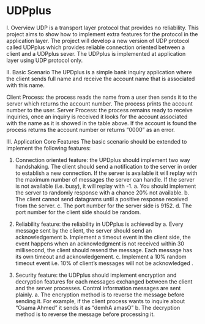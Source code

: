 # UDPplus
I. Overview
UDP is a transport layer protocol that provides no reliability. This project aims to show how to
implement extra features for the protocol in the application layer. The project will develop a new
version of UDP protocol called UDPplus which provides reliable connection oriented between a
client and a UDPplus sever. The UDPplus is implemented at application layer using UDP protocol
only.


II. Basic Scenario
The UPDplus is a simple bank inquiry application where the client sends full name and receive the
account name that is associated with this name.

Client Process: the process reads the name from a user then sends it to the server which returns
the account number. The process prints the account number to the user.
Server Process: the process remains ready to receive inquiries, once an inquiry is received it looks
for the account associated with the name as it is showed in the table above. If the account is found
the process returns the account number or returns “0000” as an error.


III. Application Core Features
The basic scenario should be extended to implement the following features:
1. Connection oriented feature: the UPDplus should implement two way handshaking. The
client should send a notification to the server in order to establish a new connection. If the
server is available it will replay with the maximum number of messages the server can
handle. If the server is not available (i.e. busy), it will replay with -1.
a. You should implement the server to randomly response with a chance 20% not
available.
b. The client cannot send datagrams until a positive response received from the server.
c. The port number for the server side is 9152.
d. The port number for the client side should be random.

2. Reliability feature: the reliability in UDPplus is achieved by
a. Every message sent by the client, the server should send an acknowledgement
b. Implement a timeout event in the client side, the event happens when an
acknowledgment is not received within 30 millisecond, the client should resend the
message. Each message has its own timeout and acknowledgement.
c. Implement a 10% random timeout event i.e. 10% of client’s messages will not be
acknowledged .

3. Security feature: the UDPplus should implement encryption and decryption features for
each messages exchanged between the client and the server processes. Control information
messages are sent plainly.
a. The encryption method is to reverse the message before sending it. For example, if
the client process wants to inquire about “Osama Ahmed” it sends it as “demhA
amasO”
b. The decryption method is to reverse the message before processing it. 
